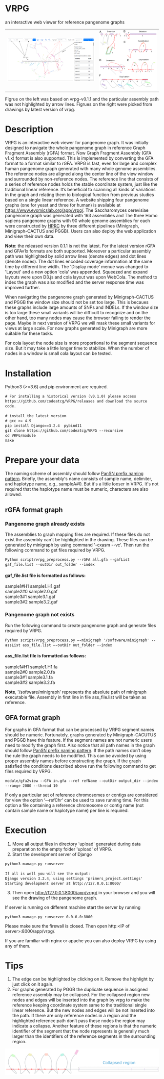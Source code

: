 # VRPG
an interactive web viewer for reference pangenome graphs

|  |  |
| --- | --- |
| <img src="https://github.com/codeatcg/VRPG/blob/main/static/images/window2.png" width=600px/> | <img src="https://github.com/codeatcg/VRPG/blob/main/static/images/description3.png" width=400px/> |

Figrue on the left was based on vrpg-v0.1.1 and the particular assembly path was not highlighted by arrow lines. Figrues on the right were picked from drawings by latest version of vrpg.

# Description  
VRPG is an interactive web viewer for pangenome graph. It was initially designed to navigate the whole pangenome graph in reference Graph Fragment Assembly (rGFA) format. Now Graph Fragment Assembly (GFA v1.x) format is also supported. This is implemented by converting the GFA format to a format similar to rGFA. VRPG is fast, even for large and complex human pangenome graph generated with many whole genome assemblies. The reference nodes are aligned along the center line of the view window and surrounded by non-reference nodes. The reference line that consists of a series of reference nodes holds the stable coordinate system, just like the traditional linear reference. It’s beneficial to scanning all kinds of variations in the graph and relating them to biological function from previous studies based on a single linear reference. A website shipping four pangenome graphs (one for yeast and three for human) is available at https://www.evomicslab.org/app/vrpg/. The Saccharomyces cerevisiae pangenome graph was generated with 163 assemblies and The three Homo sapiens pangenome graphs with 90 whole genome assemblies for each were constructed by <a href="https://humanpangenome.org/">HPRC</a>  by three different pipelines (Minigraph, Minigraph-CACTUS and PGGB). Users can also deploy the web application and view their own data.  

**Note:** the released version 0.1.1 is not the latest. For the latest version rGFA and GFAv1x formats are both supported. Moreover a particular assembly path was highlighted by solid arrow lines (denote edges) and dot lines (denote nodes). The dot lines encoded coverage information at the same time by different line width. The 'Display mode' menue was changed to 'Layout' and a new option 'cola' was appended. Squeezed and expand layouts were upon D3.js and cola layout was upon WebCola. The method to index the graph was also modified and the server response time was improved further.    

When navigating the pangenome graph generated by Minigraph-CACTUS and PGGB the window size should not be set too large. This is becaues these graphs include large amounts of SNPs and INDELs. If the window size is too large these small variants will be difficult to recognize and on the other hand, too many nodes may cause the browser failing to render the page. Maybe in next version of VRPG we will mask these small variants for views at large scale. For now graphs generated by Minigraph are more suitable for these tasks.  

For cola layout the node size is more proportional to the segment sequence size. But it may take a little longer time to stabilize. When the number of nodes in a window is small cola layout can be tested.  

# Installation  
Python3 (>=3.6) and pip environment are required.  

```
# For installing a historical version (v0.1.0) please access https://github.com/codeatcg/VRPG/releases and download the source code.

# install the latest version
# gcc >= 4.9
pip install Django==3.2.4  pybind11
git clone https://github.com/codeatcg/VRPG --recursive  
cd VRPG/module
make

```

# Prepare your data  

The naming scheme of assembly should follow <a href="https://github.com/pangenome/PanSN-spec">PanSN prefix naming pattern</a>. Briefly, the assembly's name consists of sample name, delimiter, and haplotype name, e.g., sampleA#0. But it's a little looser in VRPG. It's not required that the haplotype name must be numeric, characters are also allowed.  

## rGFA format graph  

### Pangenome graph already exists  

The assemblies to graph mapping files are required. If these files do not exist the assembly can't be highlighted in the drawing. These files can be generated by minigraph by using command '-cxasm --vc'. Then run the following command to get files required by VRPG.  

```
Python script/vrpg_preprocess.py --rGFA all.gfa --gafList gaf_file.list --outDir out_folder --index
```

#### gaf_file.list file is formatted as follows: 

sample1#H1	sample1.H1.gaf  
sample2#0	sample2.0.gaf  
sample3#1	sample3.1.gaf  
sample3#2	sample3.2.gaf  

### Pangenome graph not exists  

Run the following command to create pangenome graph and generate files required by VRPG.  

```
Python script/vrpg_preprocess.py –-minigraph '/software/minigraph' --assList ass_file.list –-outDir out_folder --index
```

#### ass_file.list file is formatted as follows:  
sample1#H1	sample1.H1.fa  
sample2#0	sample2.0.fa  
sample3#1	sample3.1.fa  
sample3#2	sample3.2.fa  

**Note**, '/software/minigraph' represents the absolute path of minigraph executable file. Assembly in first line in file ass_file.list will be taken as reference.  

## GFA format graph

For graphs in GFA format that can be processed by VRPG segment names should be numeric. Fortunately, graphs generated by Minigraph-CACUTUS and PGGB have this feature. If the segment names are not numeric users need to modify the graph first. Also notice that all path names in the graph should follow <a href="https://github.com/pangenome/PanSN-spec">PanSN prefix naming pattern</a>. If the path names don’t obey the rule the graph needs to be modified. This can be avoided by using proper assembly names before constructing the graph. If the graph satisfied the conditions described above run the following command to get files required by VRPG.  

```
module/gfa2view --GFA in.gfa --ref refName --outDir output_dir --index --range 2000 --thread 10

```

If only a particular set of reference chromosomes or contigs are considered for view the option ‘--refChr’ can be used to save running time. For this option a file containing a reference chromosome or contig name (not contain sample name or haplotype name) per line is required.  

# Execution  
1. Move all output files in directory 'upload' generated during data preparation to the empty folder 'upload' of VRPG.
2. Start the development server of Django  

```
python3 manage.py runserver  

If all is well you will see the output:  
Django version 3.2.4, using settings 'primers_project.settings'  
Starting development server at http://127.0.0.1:8000/  
```

3. Then open http://127.0.0.1:8000/app/vrpg/ in your browser and you will see the drawing of the pangenome graph.  

If server is running on different machine start the server by running

```
python3 manage.py runserver 0.0.0.0:8000
```
Please make sure the firewall is closed. Then open <a>http:\<IP of server\>:8000/app/vrpg/</a>.

If you are familiar with nginx or apache you can also deploy VRPG by using any of them.

# Tips  
1. The edge can be highlighted by clicking on it. Remove the highlight by just click on it again.
2. For graphs generated by PGGB the duplicate sequence in assigned reference assembly may be collapsed. For the collapsed region new nodes and edges will be inserted into the graph by vrpg to make the reference keeping coordinate system same to the traditional single linear reference. But the new nodes and edges will be not inserted into the path. If there are only reference nodes in a region and the highlighted reference path don’t pass these nodes the region may indicate a collapse. Another feature of these regions is that the numeric identifier of the segment that the node represents is generally much larger than the identifiers of the reference segments in the surrounding region.  
<img src="https://github.com/codeatcg/VRPG/blob/main/static/images/ref_collapse3.png"/>

